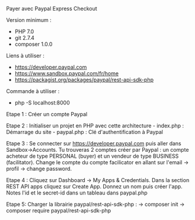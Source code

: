 Payer avec Paypal Express Checkout

Version minimum :
 - PHP 7.0
 - git 2.7.4
 - composer 1.0.0

Liens à utiliser :
 - https://developer.paypal.com
 - https://www.sandbox.paypal.com/fr/home
 - https://packagist.org/packages/paypal/rest-api-sdk-php

Commande à utiliser :
 - php -S localhost:8000

Etape 1 : Créer un compte Paypal

Etape 2 : Initialiser un projet en PHP avec cette architecture
    - index.php : Démarrage du site
    - paypal.php : Clé d'authentification à Paypal

Etape 3 : Se connecter sur https://developer.paypal.com puis aller dans 
Sandbox->Accounts. Tu trouveras 2 comptes créer par Paypal : un compte acheteur
de type PERSONAL (buyer) et un vendeur de type BUSINESS (facilitator). Change le
compte du compte facilicator en allant sur l'email -> profil -> change password.

Etape 4 : Cliquez sur Dashboard -> My Apps & Credentials. Dans la section 
REST API apps cliquez sur Create App. Donnez un nom puis créer l'app. Notes 
l'id et le secret-id dans un tableau dans paypal.php

Etape 5: Charger la librairie paypal/rest-api-sdk-php :
-> composer  init
-> composer require paypal/rest-api-sdk-php



